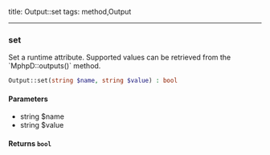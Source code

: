 title: Output::set
tags: method,Output

---

<div class="method">
<h3 class="method-name">set</h3>
<p>Set a runtime attribute. Supported values can be retrieved from the `MphpD::outputs()` method.<br></p>

```php
Output::set(string $name, string $value) : bool
```

#### Parameters

*  string $name
*  string $value


#### Returns `bool`




</div>